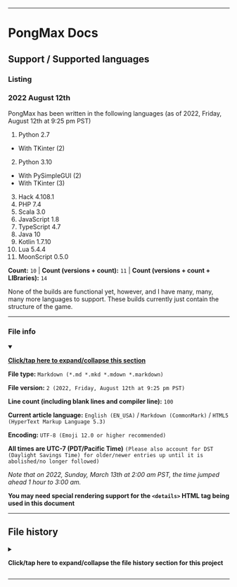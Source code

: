 
***

# PongMax Docs

## Support / Supported languages

### Listing

### 2022 August 12th

PongMax has been written in the following languages (as of 2022, Friday, August 12th at 9:25 pm PST)

1. Python 2.7

- With TKinter (2)

2. Python 3.10

- With PySimpleGUI (2)
- With TKinter (3)

3. Hack 4.108.1
4. PHP 7.4
5. Scala 3.0
6. JavaScript 1.8
7. TypeScript 4.7
8. Java 10
9. Kotlin 1.7.10
10. Lua 5.4.4
11. MoonScript 0.5.0

**Count:** `10` | **Count (versions + count):** `11` | **Count (versions + count + LIBraries):** `14`

None of the builds are functional yet, however, and I have many, many, many more languages to support. These builds currently just contain the structure of the game.

***

### File info

<details open><summary><p lang="en"><b><u>Click/tap here to expand/collapse this section</u></b></p></summary>

**File type:** `Markdown (*.md *.mkd *.mdown *.markdown)`

**File version:** `2 (2022, Friday, August 12th at 9:25 pm PST)`

**Line count (including blank lines and compiler line):** `100`

**Current article language:** `English (EN_USA)` / `Markdown (CommonMark)` / `HTML5 (HyperText Markup Language 5.3)`

**Encoding:** `UTF-8 (Emoji 12.0 or higher recommended)`

**All times are UTC-7 (PDT/Pacific Time)** `(Please also account for DST (Daylight Savings Time) for older/newer entries up until it is abolished/no longer followed)`

_Note that on 2022, Sunday, March 13th at 2:00 am PST, the time jumped ahead 1 hour to 3:00 am._

**You may need special rendering support for the `<details>` HTML tag being used in this document**

</details>

***

## File history

<details><summary><p lang="en"><b>Click/tap here to expand/collapse the file history section for this project</b></p></summary>

<details><summary><p lang="en"><b>Version 1 (2022, Friday, August 12th at 5:24 pm PST)</b></p></summary>

**This version was made by:** [`@seanpm2001`](https://github.com/seanpm2001/)

> Changes:

- [x] Started the file
- [x] Added the title section
- [x] Added the `supported languages` list
- [x] Added the `counter` minisection
- [x] Added the `file info` section
- [x] Added the `file history` section
- [ ] No other changes in version 1

</details>

<details><summary><p lang="en"><b>Version 2 (2022, Friday, August 12th at 9:25 pm PST)</b></p></summary>

**This version was made by:** [`@seanpm2001`](https://github.com/seanpm2001/)

> Changes:

- [x] Updated the `supported languages` list, adding the 2 latest entries (the last 2 entries of the day)
- [x] Updated the `counter` minisection
- [x] Updated the `file info` section
- [x] Updated the `file history` section
- [ ] No other changes in version 2

</details>

</details>

***
